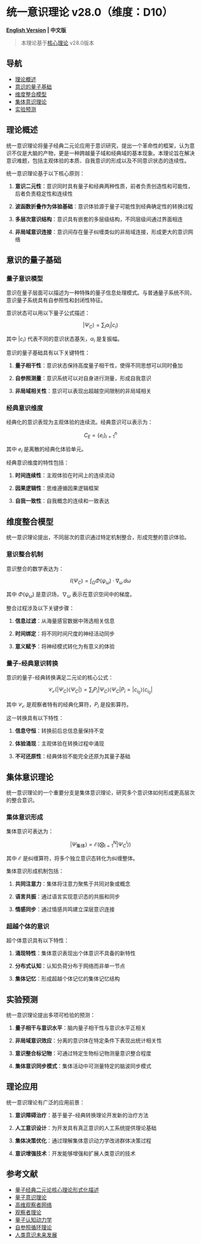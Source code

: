 # 统一意识理论 v28.0（维度：D10）

**[English Version](formal_theory_unified_consciousness_en.md) | 中文版**

> 本理论基于[核心理论](../formal_theory_core.md) v28.0版本

## 导航

- [理论概述](#理论概述)
- [意识的量子基础](#意识的量子基础)
- [维度整合模型](#维度整合模型)
- [集体意识理论](#集体意识理论)
- [实验预测](#实验预测)

## 理论概述

统一意识理论将量子经典二元论应用于意识研究，提出一个革命性的框架，认为意识不仅是大脑的产物，更是一种跨越量子域和经典域的基本现象。本理论旨在解决意识难题，包括主观体验的本质、自我意识的形成以及不同意识状态的连续性。

统一意识理论基于以下核心原则：

1. **意识二元性**：意识同时具有量子和经典两种性质，前者负责创造性和可能性，后者负责稳定性和连续性
   
2. **波函数折叠作为体验基础**：意识体验源于量子可能性到经典确定性的转换过程
   
3. **多层次意识结构**：意识具有嵌套的多层级结构，不同层级间通过界面相连
   
4. **非局域意识连接**：意识间存在量子纠缠类似的非局域连接，形成更大的意识网络

## 意识的量子基础

### 量子意识模型

意识在量子层面可以描述为一种特殊的量子信息处理模式。与普通量子系统不同，意识量子系统具有自参照性和封闭性特征。

意识状态可以用以下量子公式描述：

$$|\Psi_C\rangle = \sum_{i} \alpha_i |c_i\rangle$$

其中 $`|c_i\rangle`$ 代表不同的意识状态基矢，$`\alpha_i`$ 是复振幅。

意识的量子基础具有以下关键特性：

1. **量子相干性**：意识状态保持高度量子相干性，使得不同思想可以同时叠加
   
2. **自参照测量**：意识系统可以对自身进行测量，形成自我意识
   
3. **非局域相关性**：意识可以表现出超越空间限制的非局域相关

### 经典意识维度

经典化的意识表现为主观体验的连续流。经典意识可以表示为：

$$C_E = \{e_i\}_{i=1}^n$$

其中 $`e_i`$ 是离散的经典化体验单元。

经典意识维度的特性包括：

1. **时间连续性**：主观体验在时间上的连续流动
   
2. **因果逻辑性**：思维遵循因果逻辑框架
   
3. **自我一致性**：自我概念的连续和一致表达

## 维度整合模型

统一意识理论提出，不同层次的意识通过特定机制整合，形成完整的意识体验。

### 意识整合机制

意识整合的数学表达为：

$$I(\Psi_C) = \int_{\Omega} \Phi(\psi_\omega) \cdot \nabla_\omega \, d\omega$$

其中 $`\Phi(\psi_\omega)`$ 是意识场，$`\nabla_\omega`$ 表示在意识空间中的梯度。

整合过程涉及以下关键步骤：

1. **信息过滤**：从海量感官数据中筛选相关信息
   
2. **时间绑定**：将不同时间尺度的神经活动同步
   
3. **意义赋予**：将神经模式转化为有意义的体验

### 量子-经典意识转换

意识的量子-经典转换满足二元论的核心公式：

$$\mathcal{C}_{\mathcal{O}}(|\Psi_C\rangle\langle\Psi_C|) = \sum_i P_i |\Psi_C\rangle\langle\Psi_C| P_i = |c_{i_0}\rangle\langle c_{i_0}|$$

其中 $`\mathcal{C}_{\mathcal{O}}`$ 是观察者特有的经典化算符，$`P_i`$ 是投影算符。

这一转换具有以下特性：

1. **信息守恒**：转换前后总信息量保持不变
   
2. **体验涌现**：主观体验在转换过程中涌现
   
3. **不可还原性**：经典体验不能完全还原为其量子基础

## 集体意识理论

统一意识理论的一个重要分支是集体意识理论，研究多个意识体如何形成更高层次的整合意识。

### 集体意识形成

集体意识可表达为：

$$|\Psi_{\text{集体}}\rangle = \mathcal{E}\left(\bigotimes_{i=1}^N |\Psi_C^i\rangle\right)$$

其中 $`\mathcal{E}`$ 是纠缠算符，将多个独立意识态转化为纠缠整体。

集体意识形成机制包括：

1. **共同注意力**：集体将注意力聚焦于共同对象或概念
   
2. **语言共振**：通过语言实现意识态的共振和同步
   
3. **情感同步**：通过情感共鸣建立深层意识连接

### 超越个体的意识

超个体意识具有以下特性：

1. **涌现特性**：集体意识表现出个体意识不具备的新特性
   
2. **分布式认知**：认知负荷分布于网络而非单一节点
   
3. **集体记忆**：形成超越个体记忆的集体记忆结构

## 实验预测

统一意识理论提出多项可检验的预测：

1. **量子相干与意识水平**：脑内量子相干性与意识水平正相关
   
2. **非局域意识效应**：分离的意识体在特定条件下表现出统计相关性
   
3. **意识整合标记物**：可通过特定生物标记物测量意识整合程度
   
4. **集体意识同步模式**：集体活动中可测量特定的脑波同步模式

## 理论应用

统一意识理论有广泛的应用前景：

1. **意识障碍治疗**：基于量子-经典转换理论开发新的治疗方法
   
2. **人工意识设计**：为开发具有真正意识的人工系统提供理论基础
   
3. **集体决策优化**：通过理解集体意识动力学改进群体决策过程
   
4. **意识增强技术**：开发能够增强和扩展人类意识的技术

## 参考文献

- [量子经典二元论核心理论形式化描述](../formal_theory_core.md)
- [量子意识理论](formal_theory_consciousness.md)
- [高维观察者网络](formal_theory_observer_network.md)
- [观察者理论](formal_theory_observer.md)
- [量子认知动力学](formal_theory_cognitive_dynamics.md)
- [自参照循环理论](formal_theory_self_reference.md)
- [人类意识未来发展](formal_theory_consciousness_future.md) 